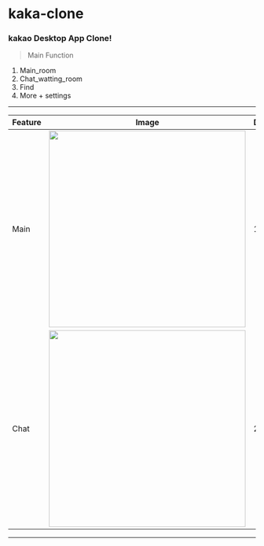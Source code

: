 # kaka-clone

### kakao Desktop App Clone!

> Main Function
1) Main_room
2) Chat_watting_room
3) Find
4) More + settings
______________________
|Feature|Image|Description|
|--|--|--|
|Main|<img src="https://user-images.githubusercontent.com/60593969/102730196-28d2b980-4377-11eb-86ec-cf61c2645cb8.jpg" width="400"><br>|1|
|Chat|<img src="https://user-images.githubusercontent.com/60593969/102730496-53714200-4378-11eb-8df5-4c04d33498d0.jpg" width="400"><br>|2|

______________________
